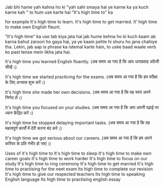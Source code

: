 Jab bhi hame yah kahna ho ki "yah sahi smaya hai ye karne ka ya kuch karne kah " to hum use karte hai "It's high time to" ka

for example
It's high time to learn.
It's high time to get married.
It' high time to make own English fleunt.

"It's high time" ka use tab kiya jata hai jab hume kehna ho ki kuch kaam ab karna bahut zaroori ho gaya hai, ya ye kaam pehle hi shuru ho jana chahiye tha. Lekin, jab aap is phrase ka istemal karte hain, to uske baad waale verb ko past tense mein likha jata hai.

It's high time you learned English fluently.
(अब समय आ गया है कि आप धाराप्रवाह अंग्रेजी सीखें।)

It's high time we started practicing for the exams.
(अब समय आ गया है कि हम परीक्षा के लिए अभ्यास शुरू करें।)

 It's high time she made her own decisions.
(अब समय आ गया है कि वह स्वयं अपने निर्णय लें।)

It's high time you focused on your studies.
(अब समय आ गया है कि आप अपनी पढ़ाई पर ध्यान केंद्रित करें।)

It's high time he stopped delaying important tasks.
(अब समय आ गया है कि वह महत्वपूर्ण कार्यों में देरी करना बंद करें।)

It's high time we got serious about our careers.
(अब समय आ गया है कि हम अपने करियर के प्रति गंभीर हो जाएं।)


Uses of it's high time to 
It's high time to sleep 
It's high time to make own career goals 
It's high time to work harder 
It's high time to focus on our study 
It's high time to ring ceremony 
It's high time to get married 
It's high time to practising for the neet exam 
Its high time to complete our revision 
It's high time to give  our respected teachers 
Its high time to speaking English language 
Its high time to practising english essay